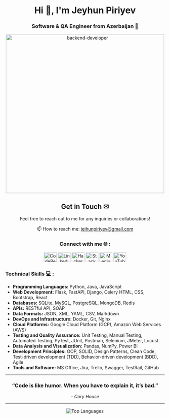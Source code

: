 <h1 align="center">Hi 👋, I'm Jeyhun Piriyev</h1>
<h3 align="center">Software & QA Engineer from Azerbaijan 🐍</h3>

<div align="center"><img width="500" src="https://media.giphy.com/media/WUlplcMpOCEmTGBtBW/giphy.gif" alt="backend-developer"></div>

<div align="center">
  <h2>Get in Touch ✉</h2>
  <p>Feel free to reach out to me for any inquiries or collaborations!</p>
  <p>
    📫 How to reach me: <a href="mailto:jeihunpiriyev@gmail.com">jeihunpiriyev@gmail.com</a>
  </p>
  <h3>Connect with me 🌐 :</h3>
  <p>
    <a href="https://codepen.io/jeihunn" target="_blank"><img src="https://raw.githubusercontent.com/rahuldkjain/github-profile-readme-generator/master/src/images/icons/Social/codepen.svg" alt="CodePen" height="30" width="40" /></a>
    <a href="https://linkedin.com/in/jeihunpiriyev" target="_blank"><img src="https://raw.githubusercontent.com/rahuldkjain/github-profile-readme-generator/master/src/images/icons/Social/linked-in-alt.svg" alt="LinkedIn" height="30" width="40" /></a>
    <a href="https://www.hackerrank.com/jeihunn" target="_blank"><img src="https://raw.githubusercontent.com/rahuldkjain/github-profile-readme-generator/master/src/images/icons/Social/hackerrank.svg" alt="HackerRank" height="30" width="40" /></a>
    <a href="https://stackoverflow.com/users/22456197" target="_blank"><img src="https://raw.githubusercontent.com/rahuldkjain/github-profile-readme-generator/master/src/images/icons/Social/stack-overflow.svg" alt="Stack Overflow" height="30" width="40" /></a>
    <a href="https://medium.com/@jeihunpiriyev" target="_blank"><img src="https://raw.githubusercontent.com/rahuldkjain/github-profile-readme-generator/master/src/images/icons/Social/medium.svg" alt="Medium" height="30" width="40" /></a>
    <a href="https://www.youtube.com/@Jeihunn" target="_blank"><img src="https://raw.githubusercontent.com/rahuldkjain/github-profile-readme-generator/master/src/images/icons/Social/youtube.svg" alt="YouTube" height="30" width="40" /></a>
  </p>
</div>

<h3 align="left"> Technical Skills 💻 :</h3>
<ul>
    <li><strong>Programming Languages:</strong> Python, Java, JavaScript</li>
    <li><strong>Web Development:</strong> Flask, FastAPI, Django, Celery HTML, CSS, Bootstrap, React</li>
    <li><strong>Databases:</strong> SQLite, MySQL, PostgreSQL, MongoDB, Redis</li>
    <li><strong>APIs:</strong> RESTful API, SOAP</li>
    <li><strong>Data Formats:</strong> JSON, XML, YAML, CSV, Markdown</li>
    <li><strong>DevOps and Infrastructure:</strong> Docker, Git, Nginx</li>
    <li><strong>Cloud Platforms:</strong> Google Cloud Platform (GCP), Amazon Web Services (AWS)</li>
    <li><strong>Testing and Quality Assurance:</strong> Unit Testing, Manual Testing, Automated Testing, PyTest, JUnit, Postman, Selenium, JMeter, Locust</li>
    <li><strong>Data Analysis and Visualization:</strong> Pandas, NumPy, Power BI</li>
    <li><strong>Development Principles:</strong> OOP, SOLID, Design Patterns, Clean Code, Test-driven development (TDD), Behavior-driven development (BDD), Agile</li>
    <li><strong>Tools and Software:</strong> MS Office, Jira, Trello, Swagger, TestRail, GitHub</li>
</ul>

---

<div align="center">
  <h3>“Code is like humor. When you have to explain it, it’s bad.”</h3>
  <p><em>- Cory House</em></p>
</div>

---

<p align="center">
  <img src="https://github-readme-stats.vercel.app/api/top-langs?username=jeihunn&show_icons=true&locale=en&layout=compact" alt="Top Languages">
</p>
